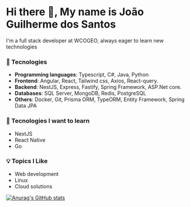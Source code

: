 # Hi there 👋, My name is João Guilherme dos Santos

I'm a full stack developer at WCOGEO, always eager to learn new technologies

### 🚀 Tecnologies
  - **Programming languages**: Typescript, C#, Java, Python
  - **Frontend**: Angular, React, Tailwind css, Axios, React-query.
  - **Backend**: NestJS, Express, Fastify, Spring Framework, ASP.Net core.
  - **Databases**: SQL Server, MongoDB, Redis, PostgreSQL
  - **Others**: Docker, Git, Prisma ORM, TypeORM, Entity Framework, Spring Data JPA

### 🌱 Tecnologies I want to learn
  - NextJS
  - React Native
  - Go

### 💡 Topics I Like
  - Web development
  - Linux
  - Cloud solutions

[![Anurag's GitHub stats](https://github-readme-stats.vercel.app/api?username=JoaoGuilherme2909)](https://github.com/anuraghazra/github-readme-stats)
